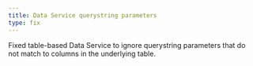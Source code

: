```yaml
---
title: Data Service querystring parameters
type: fix
---
```


Fixed table-based Data Service to ignore querystring parameters that do not match to columns in the underlying table.